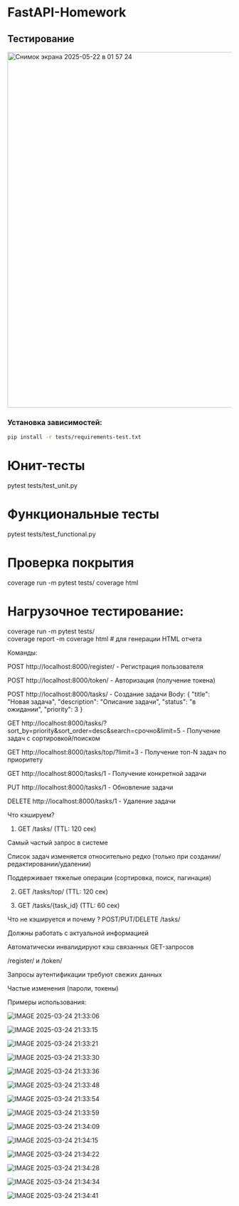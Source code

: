 # FastAPI-Homework

## Тестирование
<img width="798" alt="Снимок экрана 2025-05-22 в 01 57 24" src="https://github.com/user-attachments/assets/3568bd6a-ec6c-4459-9645-4c7b018ee963" />

### Установка зависимостей:
```bash
pip install -r tests/requirements-test.txt
```

# Юнит-тесты
pytest tests/test_unit.py

# Функциональные тесты
pytest tests/test_functional.py

# Проверка покрытия
coverage run -m pytest tests/
coverage html

# Нагрузочное тестирование:
coverage run -m pytest tests/                           
coverage report -m
coverage html  # для генерации HTML отчета

Команды:

POST http://localhost:8000/register/ - Регистрация пользователя

POST http://localhost:8000/token/ - Авторизация (получение токена)

POST http://localhost:8000/tasks/ - Создание задачи
Body:
  {
    "title": "Новая задача",
    "description": "Описание задачи",
    "status": "в ожидании",
    "priority": 3
  }

GET http://localhost:8000/tasks/?sort_by=priority&sort_order=desc&search=срочно&limit=5 - Получение задач с сортировкой/поиском

GET http://localhost:8000/tasks/top/?limit=3 - Получение топ-N задач по приоритету

GET http://localhost:8000/tasks/1 - Получение конкретной задачи

PUT http://localhost:8000/tasks/1 - Обновление задачи

DELETE http://localhost:8000/tasks/1 - Удаление задачи

Что кэшируем?

1. GET /tasks/ (TTL: 120 сек)
   
Самый частый запрос в системе

Список задач изменяется относительно редко (только при создании/редактировании/удалении)

Поддерживает тяжелые операции (сортировка, поиск, пагинация)

2. GET /tasks/top/ (TTL: 120 сек)

3. GET /tasks/{task_id} (TTL: 60 сек)

Что не кэшируется и почему ?
POST/PUT/DELETE /tasks/

Должны работать с актуальной информацией

Автоматически инвалидируют кэш связанных GET-запросов

/register/ и /token/

Запросы аутентификации требуют свежих данных

Частые изменения (пароли, токены)

Примеры использования:

![IMAGE 2025-03-24 21:33:06](https://github.com/user-attachments/assets/f640cf5c-64e0-4baa-9283-f96796005c20)

![IMAGE 2025-03-24 21:33:15](https://github.com/user-attachments/assets/0093bc60-c37b-4ee1-9ec9-a9035364514d)

![IMAGE 2025-03-24 21:33:21](https://github.com/user-attachments/assets/b54d95ab-4f86-4322-a2c9-ca03a16a079e)

![IMAGE 2025-03-24 21:33:30](https://github.com/user-attachments/assets/7f0335dc-4820-49e3-acf5-9aa3ef00c1ad)

![IMAGE 2025-03-24 21:33:36](https://github.com/user-attachments/assets/8b9e12bc-4472-4e6f-9c13-da9bfe37a6e7)

![IMAGE 2025-03-24 21:33:48](https://github.com/user-attachments/assets/9f9d55ae-601b-4305-a68f-5529e5bd040b)

![IMAGE 2025-03-24 21:33:54](https://github.com/user-attachments/assets/38414280-c015-4f5e-a82e-607cb3b44b8a)

![IMAGE 2025-03-24 21:33:59](https://github.com/user-attachments/assets/e7dc9612-c1a5-4614-bad4-7fe2db6bf8ad)

![IMAGE 2025-03-24 21:34:09](https://github.com/user-attachments/assets/47fa71cc-07df-48c7-ac03-5a164ceb28cd)

![IMAGE 2025-03-24 21:34:15](https://github.com/user-attachments/assets/5f8fd126-b169-4448-8469-be26d8b24ace)

![IMAGE 2025-03-24 21:34:22](https://github.com/user-attachments/assets/5c097b09-77c7-447a-aeeb-913b275734c2)

![IMAGE 2025-03-24 21:34:28](https://github.com/user-attachments/assets/383ef21e-4f23-424b-97ef-c67b07480b39)

![IMAGE 2025-03-24 21:34:34](https://github.com/user-attachments/assets/aea6a89e-3375-495d-bf47-c4f1119a5b5c)

![IMAGE 2025-03-24 21:34:41](https://github.com/user-attachments/assets/e7561808-3242-4b6d-8ba1-59e062d73a7f)
